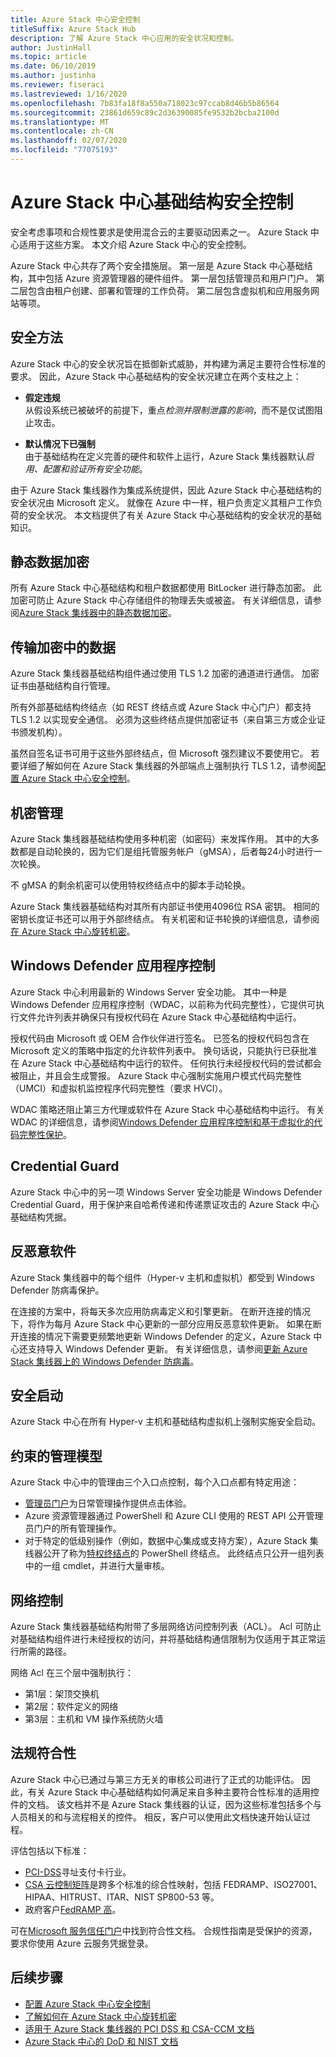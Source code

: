 ```yaml
---
title: Azure Stack 中心安全控制
titleSuffix: Azure Stack Hub
description: 了解 Azure Stack 中心应用的安全状况和控制。
author: JustinHall
ms.topic: article
ms.date: 06/10/2019
ms.author: justinha
ms.reviewer: fiseraci
ms.lastreviewed: 1/16/2020
ms.openlocfilehash: 7b83fa18f8a550a718023c97ccab8d46b5b86564
ms.sourcegitcommit: 23861d659c89c2d36390085fe9532b2bcba2100d
ms.translationtype: MT
ms.contentlocale: zh-CN
ms.lasthandoff: 02/07/2020
ms.locfileid: "77075193"
---
```

# <a name="azure-stack-hub-infrastructure-security-controls"></a>Azure Stack 中心基础结构安全控制

安全考虑事项和合规性要求是使用混合云的主要驱动因素之一。 Azure Stack 中心适用于这些方案。 本文介绍 Azure Stack 中心的安全控制。

Azure Stack 中心共存了两个安全措施层。 第一层是 Azure Stack 中心基础结构，其中包括 Azure 资源管理器的硬件组件。 第一层包括管理员和用户门户。 第二层包含由租户创建、部署和管理的工作负荷。 第二层包含虚拟机和应用服务网站等项。

## <a name="security-approach"></a>安全方法

Azure Stack 中心的安全状况旨在抵御新式威胁，并构建为满足主要符合性标准的要求。 因此，Azure Stack 中心基础结构的安全状况建立在两个支柱之上：

- **假定违规**  
    从假设系统已被破坏的前提下，重点*检测并限制泄露的影响*，而不是仅试图阻止攻击。

- **默认情况下已强制**  
    由于基础结构在定义完善的硬件和软件上运行，Azure Stack 集线器默认*启用、配置和验证所有安全功能*。

由于 Azure Stack 集线器作为集成系统提供，因此 Azure Stack 中心基础结构的安全状况由 Microsoft 定义。 就像在 Azure 中一样，租户负责定义其租户工作负荷的安全状况。 本文档提供了有关 Azure Stack 中心基础结构的安全状况的基础知识。

## <a name="data-at-rest-encryption"></a>静态数据加密

所有 Azure Stack 中心基础结构和租户数据都使用 BitLocker 进行静态加密。 此加密可防止 Azure Stack 中心存储组件的物理丢失或被盗。 有关详细信息，请参阅[Azure Stack 集线器中的静态数据加密](azure-stack-security-bitlocker.md)。

## <a name="data-in-transit-encryption"></a>传输加密中的数据

Azure Stack 集线器基础结构组件通过使用 TLS 1.2 加密的通道进行通信。 加密证书由基础结构自行管理。

所有外部基础结构终结点（如 REST 终结点或 Azure Stack 中心门户）都支持 TLS 1.2 以实现安全通信。 必须为这些终结点提供加密证书（来自第三方或企业证书颁发机构）。

虽然自签名证书可用于这些外部终结点，但 Microsoft 强烈建议不要使用它。
若要详细了解如何在 Azure Stack 集线器的外部端点上强制执行 TLS 1.2，请参阅[配置 Azure Stack 中心安全控制](azure-stack-security-configuration.md)。

## <a name="secret-management"></a>机密管理

Azure Stack 集线器基础结构使用多种机密（如密码）来发挥作用。 其中的大多数都是自动轮换的，因为它们是组托管服务帐户（gMSA），后者每24小时进行一次轮换。

不 gMSA 的剩余机密可以使用特权终结点中的脚本手动轮换。

Azure Stack 集线器基础结构对其所有内部证书使用4096位 RSA 密钥。 相同的密钥长度证书还可以用于外部终结点。 有关机密和证书轮换的详细信息，请参阅[在 Azure Stack 中心旋转机密](azure-stack-rotate-secrets.md)。

## <a name="windows-defender-application-control"></a>Windows Defender 应用程序控制

Azure Stack 中心利用最新的 Windows Server 安全功能。 其中一种是 Windows Defender 应用程序控制（WDAC，以前称为代码完整性），它提供可执行文件允许列表并确保只有授权代码在 Azure Stack 中心基础结构中运行。

授权代码由 Microsoft 或 OEM 合作伙伴进行签名。 已签名的授权代码包含在 Microsoft 定义的策略中指定的允许软件列表中。 换句话说，只能执行已获批准在 Azure Stack 中心基础结构中运行的软件。 任何执行未经授权代码的尝试都会被阻止，并且会生成警报。 Azure Stack 中心强制实施用户模式代码完整性（UMCI）和虚拟机监控程序代码完整性（要求 HVCI）。

WDAC 策略还阻止第三方代理或软件在 Azure Stack 中心基础结构中运行。
有关 WDAC 的详细信息，请参阅[Windows Defender 应用程序控制和基于虚拟化的代码完整性保护](https://docs.microsoft.com/windows/security/threat-protection/device-guard/introduction-to-device-guard-virtualization-based-security-and-windows-defender-application-control)。

## <a name="credential-guard"></a>Credential Guard

Azure Stack 中心中的另一项 Windows Server 安全功能是 Windows Defender Credential Guard，用于保护来自哈希传递和传递票证攻击的 Azure Stack 中心基础结构凭据。

## <a name="antimalware"></a>反恶意软件

Azure Stack 集线器中的每个组件（Hyper-v 主机和虚拟机）都受到 Windows Defender 防病毒保护。

在连接的方案中，将每天多次应用防病毒定义和引擎更新。 在断开连接的情况下，将作为每月 Azure Stack 中心更新的一部分应用反恶意软件更新。 如果在断开连接的情况下需要更频繁地更新 Windows Defender 的定义，Azure Stack 中心还支持导入 Windows Defender 更新。 有关详细信息，请参阅[更新 Azure Stack 集线器上的 Windows Defender 防病毒](azure-stack-security-av.md)。

## <a name="secure-boot"></a>安全启动

Azure Stack 中心在所有 Hyper-v 主机和基础结构虚拟机上强制实施安全启动。 

## <a name="constrained-administration-model"></a>约束的管理模型

Azure Stack 中心中的管理由三个入口点控制，每个入口点都有特定用途：

- [管理员门户](azure-stack-manage-portals.md)为日常管理操作提供点击体验。
- Azure 资源管理器通过 PowerShell 和 Azure CLI 使用的 REST API 公开管理员门户的所有管理操作。
- 对于特定的低级别操作（例如，数据中心集成或支持方案），Azure Stack 集线器公开了称为[特权终结点](azure-stack-privileged-endpoint.md)的 PowerShell 终结点。 此终结点只公开一组列表中的一组 cmdlet，并进行大量审核。

## <a name="network-controls"></a>网络控制

Azure Stack 集线器基础结构附带了多层网络访问控制列表（ACL）。 Acl 可防止对基础结构组件进行未经授权的访问，并将基础结构通信限制为仅适用于其正常运行所需的路径。

网络 Acl 在三个层中强制执行：

- 第1层：架顶交换机
- 第2层：软件定义的网络
- 第3层：主机和 VM 操作系统防火墙

## <a name="regulatory-compliance"></a>法规符合性

Azure Stack 中心已通过与第三方无关的审核公司进行了正式的功能评估。 因此，有关 Azure Stack 中心基础结构如何满足来自多种主要符合性标准的适用控件的文档。 该文档并不是 Azure Stack 集线器的认证，因为这些标准包括多个与人员相关的和与流程相关的控件。 相反，客户可以使用此文档快速开始认证过程。

评估包括以下标准：

- [PCI-DSS](https://www.pcisecuritystandards.org/pci_security/)寻址支付卡行业。
- [CSA 云控制矩阵](https://cloudsecurityalliance.org/group/cloud-controls-matrix/#_overview)是跨多个标准的综合性映射，包括 FEDRAMP、ISO27001、HIPAA、HITRUST、ITAR、NIST SP800-53 等。
- 政府客户[FedRAMP 高](https://www.fedramp.gov/fedramp-releases-high-baseline/)。

可在[Microsoft 服务信任门户](https://servicetrust.microsoft.com/ViewPage/AzureStack)中找到符合性文档。 合规性指南是受保护的资源，要求你使用 Azure 云服务凭据登录。

## <a name="next-steps"></a>后续步骤

- [配置 Azure Stack 中心安全控制](azure-stack-security-configuration.md)
- [了解如何在 Azure Stack 中心旋转机密](azure-stack-rotate-secrets.md)
- [适用于 Azure Stack 集线器的 PCI DSS 和 CSA-CCM 文档](https://servicetrust.microsoft.com/ViewPage/TrustDocuments)
- [Azure Stack 中心的 DoD 和 NIST 文档](https://servicetrust.microsoft.com/ViewPage/Blueprint)
